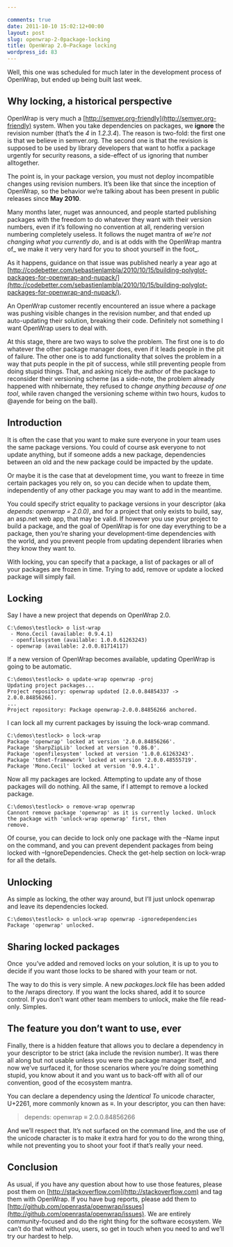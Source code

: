 ```yaml
---

comments: true
date: 2011-10-10 15:02:12+00:00
layout: post
slug: openwrap-2-0package-locking
title: OpenWrap 2.0–Package locking
wordpress_id: 83
---
```


Well, this one was scheduled for much later in the development process of OpenWrap, but ended up being built last week.


## Why locking, a historical perspective


OpenWrap is very much a [http://semver.org-friendly](http://semver.org-friendly) system. When you take dependencies on packages, we **ignore** the revision number (that’s the _4_ in _1.2.3.4_). The reason is two-fold: the first one is that we believe in semver.org. The second one is that the revision is supposed to be used by library developers that want to hotfix a package urgently for security reasons, a side-effect of us ignoring that number alltogether.

The point is, in your package version, you must not deploy incompatible changes using revision numbers. It’s been like that since the inception of OpenWrap, so the behavior we’re talking about has been present in public releases since **May 2010**.

Many months later, nuget was announced, and people started publishing packages with the freedom to do whatever they want with their version numbers, even if it’s following no convention at all, rendering version numbering completely useless. It follows the nuget mantra of _we’re not changing what you currently do_, and is at odds with the OpenWrap mantra of_ we make it very very hard for you to shoot yourself in the foot_.

As it happens, guidance on that issue was published nearly a year ago at [http://codebetter.com/sebastienlambla/2010/10/15/building-polyglot-packages-for-openwrap-and-nupack/](http://codebetter.com/sebastienlambla/2010/10/15/building-polyglot-packages-for-openwrap-and-nupack/).

An OpenWrap customer recently encountered an issue where a package was pushing visible changes in the revision number, and that ended up auto-updating their solution, breaking their code. Definitely not something I want OpenWrap users to deal with.

At this stage, there are two ways to solve the problem. The first one is to do whatever the other package manager does, even if it leads people in the pit of failure. The other one is to add functionality that solves the problem in a way that puts people in the pit of success, while still preventing people from doing stupid things. That, and asking nicely the author of the package to reconsider their versioning scheme (as a side-note, the problem already happened with nhibernate, they refused to _change anything because of one tool_, while raven changed the versioning scheme within two hours, kudos to @ayende for being on the ball).


## Introduction


It is often the case that you want to make sure everyone in your team uses the same package versions. You could of course ask everyone to not update anything, but if someone adds a new package, dependencies between an old and the new package could be impacted by the update.

Or maybe it is the case that at development time, you want to freeze in time certain packages you rely on, so you can decide when to update them, independently of any other package you may want to add in the meantime.

You could specify strict equality to package versions in your descriptor (aka _depends: openwrap = 2.0.0)_, and for a project that only exists to build, say, an asp.net web app, that may be valid. If however you use your project to build a package, and the goal of OpenWrap is for one day everything to be a package, then you’re sharing your development-time dependencies with the world, and you prevent people from updating dependent libraries when they know they want to.

With locking, you can specify that a package, a list of packages or all of your packages are frozen in time. Trying to add, remove or update a locked package will simply fail.


## Locking


Say I have a new project that depends on OpenWrap 2.0.

    
    C:\demos\testlock> o list-wrap
     - Mono.Cecil (available: 0.9.4.1)
     - openfilesystem (available: 1.0.0.61263243)
     - openwrap (available: 2.0.0.81714117)


If a new version of OpenWrap becomes available, updating OpenWrap is going to be automatic.

    
    C:\demos\testlock> o update-wrap openwrap -proj
    Updating project packages...
    Project repository: openwrap updated [2.0.0.84854337 -> 2.0.0.84856266].
    ...
    Project repository: Package openwrap-2.0.0.84856266 anchored.


I can lock all my current packages by issuing the lock-wrap command.

    
    C:\demos\testlock> o lock-wrap
    Package 'openwrap' locked at version '2.0.0.84856266'.
    Package 'SharpZipLib' locked at version '0.86.0'.
    Package 'openfilesystem' locked at version '1.0.0.61263243'.
    Package 'tdnet-framework' locked at version '2.0.0.48555719'.
    Package 'Mono.Cecil' locked at version '0.9.4.1'.


Now all my packages are locked. Attempting to update any of those packages will do nothing. All the same, if I attempt to remove a locked package.

    
    C:\demos\testlock> o remove-wrap openwrap
    Cannont remove package 'openwrap' as it is currently locked. Unlock the package with 'unlock-wrap openwrap' first, then
    remove.


Of course, you can decide to lock only one package with the –Name input on the command, and you can prevent dependent packages from being locked with –IgnoreDependencies. Check the get-help section on lock-wrap for all the details.


## Unlocking


As simple as locking, the other way around, but I’ll just unlock openwrap and leave its dependencies locked.

    
    C:\demos\testlock> o unlock-wrap openwrap -ignoredependencies
    Package 'openwrap' unlocked.




## Sharing locked packages


Once  you’ve added and removed locks on your solution, it is up to you to decide if you want those locks to be shared with your team or not.

The way to do this is very simple. A new _packages.lock_ file has been added to the /wraps directory. If you want the locks shared, add it to source control. If you don’t want other team members to unlock, make the file read-only. Simples.


## The feature you don’t want to use, ever


Finally, there is a hidden feature that allows you to declare a dependency in your descriptor to be strict (aka include the revision number). It was there all along but not usable unless you were the package manager itself, and now we’ve surfaced it, for those scenarios where you’re doing something stupid, you know about it and you want us to back-off with all of our convention, good of the ecosystem mantra.

You can declare a dependency using the _Identical To_ unicode character, U+2261, more commonly known as **≡**. In your descriptor, you can then have:


<blockquote>depends: openwrap ≡ 2.0.0.84856266</blockquote>


And we’ll respect that. It’s not surfaced on the command line, and the use of the unicode character is to make it extra hard for you to do the wrong thing, while not preventing you to shoot your foot if that’s really your need.


## Conclusion


As usual, if you have any question about how to use those features, please post them on [http://stackoverflow.com](http://stackoverflow.com) and tag them with OpenWrap. If you have bug reports, please add them to [http://github.com/openrasta/openwrap/issues](http://github.com/openrasta/openwrap/issues). We are entirely community-focused and do the right thing for the software ecosystem. We can’t do that without you, users, so get in touch when you need to and we’ll try our hardest to help.
